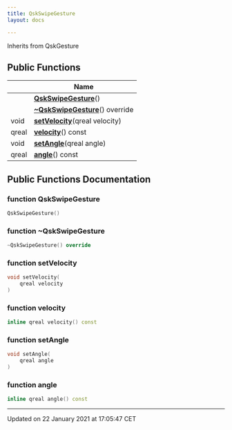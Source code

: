 ```yaml
---
title: QskSwipeGesture
layout: docs

---
```





Inherits from QskGesture

## Public Functions

|                | Name           |
| -------------- | -------------- |
| | **[QskSwipeGesture](/docs/classes/class_qsk_swipe_gesture/#function-qskswipegesture)**() |
| | **[~QskSwipeGesture](/docs/classes/class_qsk_swipe_gesture/#function-~qskswipegesture)**() override |
| void | **[setVelocity](/docs/classes/class_qsk_swipe_gesture/#function-setvelocity)**(qreal velocity) |
| qreal | **[velocity](/docs/classes/class_qsk_swipe_gesture/#function-velocity)**() const |
| void | **[setAngle](/docs/classes/class_qsk_swipe_gesture/#function-setangle)**(qreal angle) |
| qreal | **[angle](/docs/classes/class_qsk_swipe_gesture/#function-angle)**() const |

## Public Functions Documentation

### function QskSwipeGesture

```cpp
QskSwipeGesture()
```


### function ~QskSwipeGesture

```cpp
~QskSwipeGesture() override
```


### function setVelocity

```cpp
void setVelocity(
    qreal velocity
)
```


### function velocity

```cpp
inline qreal velocity() const
```


### function setAngle

```cpp
void setAngle(
    qreal angle
)
```


### function angle

```cpp
inline qreal angle() const
```


-------------------------------

Updated on 22 January 2021 at 17:05:47 CET